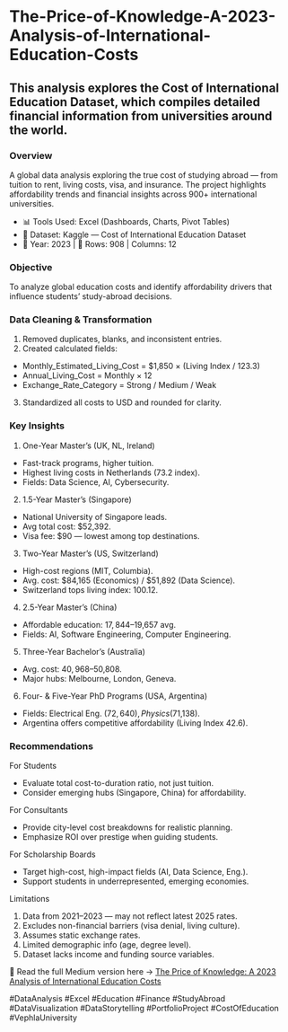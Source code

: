 # The-Price-of-Knowledge-A-2023-Analysis-of-International-Education-Costs
This analysis explores the Cost of International Education Dataset, which compiles detailed financial information from universities around the world.
--- 

### Overview
A global data analysis exploring the true cost of studying abroad — from tuition to rent, living costs, visa, and insurance.
The project highlights affordability trends and financial insights across 900+ international universities.
 - 📊 Tools Used: Excel (Dashboards, Charts, Pivot Tables)
 - 📁 Dataset: Kaggle — Cost of International Education Dataset
 - 📅 Year: 2023 | 🔢 Rows: 908 | Columns: 12

### Objective
To analyze global education costs and identify affordability drivers that influence students’ study-abroad decisions.

### Data Cleaning & Transformation
1. Removed duplicates, blanks, and inconsistent entries.
2. Created calculated fields:
 - Monthly_Estimated_Living_Cost = $1,850 × (Living Index / 123.3)
 - Annual_Living_Cost = Monthly × 12
 - Exchange_Rate_Category = Strong / Medium / Weak
3. Standardized all costs to USD and rounded for clarity.

### Key Insights
1. One-Year Master’s (UK, NL, Ireland)
 - Fast-track programs, higher tuition.
 - Highest living costs in Netherlands (73.2 index).
 - Fields: Data Science, AI, Cybersecurity.

2. 1.5-Year Master’s (Singapore)
 - National University of Singapore leads.
 - Avg total cost: $52,392.
 - Visa fee: $90 — lowest among top destinations.

3. Two-Year Master’s (US, Switzerland)
 - High-cost regions (MIT, Columbia).
 - Avg. cost: $84,165 (Economics) / $51,892 (Data Science).
 - Switzerland tops living index: 100.12.

4. 2.5-Year Master’s (China)
 - Affordable education: $17,844–$19,657 avg.
 - Fields: AI, Software Engineering, Computer Engineering.

5. Three-Year Bachelor’s (Australia)
 - Avg. cost: $40,968–$50,808.
 - Major hubs: Melbourne, London, Geneva.

6. Four- & Five-Year PhD Programs (USA, Argentina)
 - Fields: Electrical Eng. ($72,640), Physics ($71,138).
 - Argentina offers competitive affordability (Living Index 42.6).

### Recommendations
For Students
 - Evaluate total cost-to-duration ratio, not just tuition.
 - Consider emerging hubs (Singapore, China) for affordability.

For Consultants
 - Provide city-level cost breakdowns for realistic planning.
 - Emphasize ROI over prestige when guiding students.

For Scholarship Boards
 - Target high-cost, high-impact fields (AI, Data Science, Eng.).
 - Support students in underrepresented, emerging economies.

Limitations
1. Data from 2021–2023 — may not reflect latest 2025 rates.
2. Excludes non-financial barriers (visa denial, living culture).
3. Assumes static exchange rates.
4. Limited demographic info (age, degree level).
5. Dataset lacks income and funding source variables.

📖 Read the full Medium version here → [The Price of Knowledge: A 2023 Analysis of International Education Costs](https://medium.com/@dorcasoyibo2000/the-price-of-knowledge-a-2023-analysis-of-international-education-costs-d48b9beab2bc)

#DataAnalysis #Excel #Education #Finance #StudyAbroad #DataVisualization #DataStorytelling #PortfolioProject #CostOfEducation #VephlaUniversity
